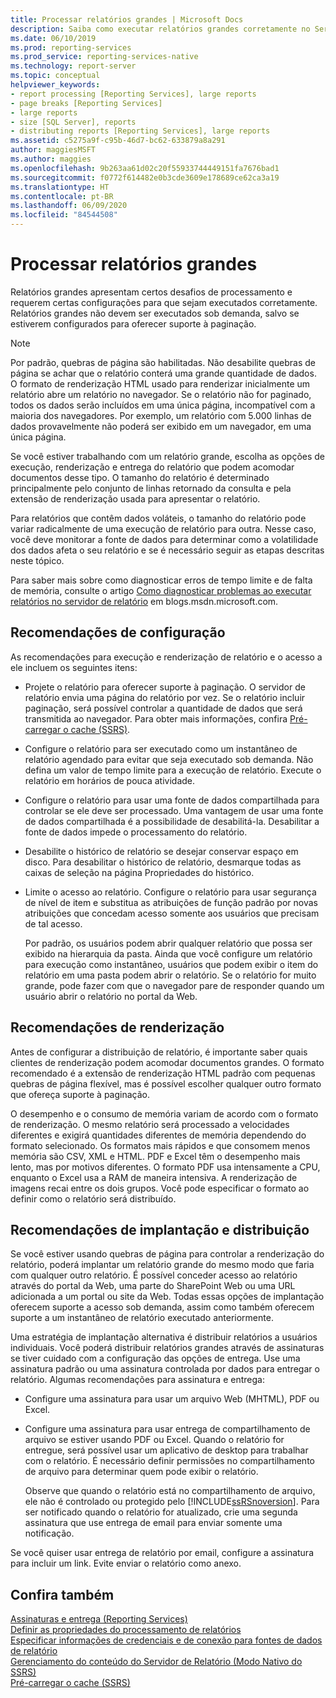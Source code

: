 ```yaml
---
title: Processar relatórios grandes | Microsoft Docs
description: Saiba como executar relatórios grandes corretamente no Servidor de Relatório seguindo as recomendações de configuração, renderização, implantação e distribuição.
ms.date: 06/10/2019
ms.prod: reporting-services
ms.prod_service: reporting-services-native
ms.technology: report-server
ms.topic: conceptual
helpviewer_keywords:
- report processing [Reporting Services], large reports
- page breaks [Reporting Services]
- large reports
- size [SQL Server], reports
- distributing reports [Reporting Services], large reports
ms.assetid: c5275a9f-c95b-46d7-bc62-633879a8a291
author: maggiesMSFT
ms.author: maggies
ms.openlocfilehash: 9b263aa61d02c20f55933744449151fa7676bad1
ms.sourcegitcommit: f0772f614482e0b3cde3609e178689ce62ca3a19
ms.translationtype: HT
ms.contentlocale: pt-BR
ms.lasthandoff: 06/09/2020
ms.locfileid: "84544508"
---
```

# <a name="process-large-reports"></a>Processar relatórios grandes
  Relatórios grandes apresentam certos desafios de processamento e requerem certas configurações para que sejam executados corretamente. Relatórios grandes não devem ser executados sob demanda, salvo se estiverem configurados para oferecer suporte à paginação.  
  
> [!NOTE]  
>  Por padrão, quebras de página são habilitadas. Não desabilite quebras de página se achar que o relatório conterá uma grande quantidade de dados. O formato de renderização HTML usado para renderizar inicialmente um relatório abre um relatório no navegador. Se o relatório não for paginado, todos os dados serão incluídos em uma única página, incompatível com a maioria dos navegadores. Por exemplo, um relatório com 5.000 linhas de dados provavelmente não poderá ser exibido em um navegador, em uma única página.  
  
 Se você estiver trabalhando com um relatório grande, escolha as opções de execução, renderização e entrega do relatório que podem acomodar documentos desse tipo. O tamanho do relatório é determinado principalmente pelo conjunto de linhas retornado da consulta e pela extensão de renderização usada para apresentar o relatório.  
  
 Para relatórios que contêm dados voláteis, o tamanho do relatório pode variar radicalmente de uma execução de relatório para outra. Nesse caso, você deve monitorar a fonte de dados para determinar como a volatilidade dos dados afeta o seu relatório e se é necessário seguir as etapas descritas neste tópico.  
  
 Para saber mais sobre como diagnosticar erros de tempo limite e de falta de memória, consulte o artigo [Como diagnosticar problemas ao executar relatórios no servidor de relatório](https://go.microsoft.com/fwlink/?LinkId=85634) em blogs.msdn.microsoft.com.  
  
## <a name="configuration-recommendations"></a>Recomendações de configuração  
 As recomendações para execução e renderização de relatório e o acesso a ele incluem os seguintes itens:  
  
-   Projete o relatório para oferecer suporte à paginação. O servidor de relatório envia uma página do relatório por vez. Se o relatório incluir paginação, será possível controlar a quantidade de dados que será transmitida ao navegador. Para obter mais informações, confira [Pré-carregar o cache (SSRS)](../../reporting-services/report-server/preload-the-cache-report-manager.md).  
  
-   Configure o relatório para ser executado como um instantâneo de relatório agendado para evitar que seja executado sob demanda. Não defina um valor de tempo limite para a execução de relatório. Execute o relatório em horários de pouca atividade.  
  
-   Configure o relatório para usar uma fonte de dados compartilhada para controlar se ele deve ser processado. Uma vantagem de usar uma fonte de dados compartilhada é a possibilidade de desabilitá-la. Desabilitar a fonte de dados impede o processamento do relatório.  
  
-   Desabilite o histórico de relatório se desejar conservar espaço em disco. Para desabilitar o histórico de relatório, desmarque todas as caixas de seleção na página Propriedades do histórico.  
  
-   Limite o acesso ao relatório. Configure o relatório para usar segurança de nível de item e substitua as atribuições de função padrão por novas atribuições que concedam acesso somente aos usuários que precisam de tal acesso.  
  
     Por padrão, os usuários podem abrir qualquer relatório que possa ser exibido na hierarquia da pasta. Ainda que você configure um relatório para execução como instantâneo, usuários que podem exibir o item do relatório em uma pasta podem abrir o relatório. Se o relatório for muito grande, pode fazer com que o navegador pare de responder quando um usuário abrir o relatório no portal da Web.  
  
## <a name="rendering-recommendations"></a>Recomendações de renderização  
 Antes de configurar a distribuição de relatório, é importante saber quais clientes de renderização podem acomodar documentos grandes. O formato recomendado é a extensão de renderização HTML padrão com pequenas quebras de página flexível, mas é possível escolher qualquer outro formato que ofereça suporte à paginação.  
  
 O desempenho e o consumo de memória variam de acordo com o formato de renderização. O mesmo relatório será processado a velocidades diferentes e exigirá quantidades diferentes de memória dependendo do formato selecionado. Os formatos mais rápidos e que consomem menos memória são CSV, XML e HTML. PDF e Excel têm o desempenho mais lento, mas por motivos diferentes. O formato PDF usa intensamente a CPU, enquanto o Excel usa a RAM de maneira intensiva. A renderização de imagens recai entre os dois grupos. Você pode especificar o formato ao definir como o relatório será distribuído.  
  
## <a name="deployment-and-distribution-recommendations"></a>Recomendações de implantação e distribuição  
 Se você estiver usando quebras de página para controlar a renderização do relatório, poderá implantar um relatório grande do mesmo modo que faria com qualquer outro relatório. É possível conceder acesso ao relatório através do portal da Web, uma parte do SharePoint Web ou uma URL adicionada a um portal ou site da Web. Todas essas opções de implantação oferecem suporte a acesso sob demanda, assim como também oferecem suporte a um instantâneo de relatório executado anteriormente.  
  
 Uma estratégia de implantação alternativa é distribuir relatórios a usuários individuais. Você poderá distribuir relatórios grandes através de assinaturas se tiver cuidado com a configuração das opções de entrega. Use uma assinatura padrão ou uma assinatura controlada por dados para entregar o relatório. Algumas recomendações para assinatura e entrega:  
  
-   Configure uma assinatura para usar um arquivo Web (MHTML), PDF ou Excel.  
  
-   Configure uma assinatura para usar entrega de compartilhamento de arquivo se estiver usando PDF ou Excel. Quando o relatório for entregue, será possível usar um aplicativo de desktop para trabalhar com o relatório. É necessário definir permissões no compartilhamento de arquivo para determinar quem pode exibir o relatório.  
  
     Observe que quando o relatório está no compartilhamento de arquivo, ele não é controlado ou protegido pelo [!INCLUDE[ssRSnoversion](../../includes/ssrsnoversion-md.md)]. Para ser notificado quando o relatório for atualizado, crie uma segunda assinatura que use entrega de email para enviar somente uma notificação.  
  
 Se você quiser usar entrega de relatório por email, configure a assinatura para incluir um link. Evite enviar o relatório como anexo.  
  
## <a name="see-also"></a>Confira também  
 [Assinaturas e entrega &#40;Reporting Services&#41;](../../reporting-services/subscriptions/subscriptions-and-delivery-reporting-services.md)   
 [Definir as propriedades do processamento de relatórios](../../reporting-services/report-server/set-report-processing-properties.md)   
 [Especificar informações de credenciais e de conexão para fontes de dados de relatório](../../reporting-services/report-data/specify-credential-and-connection-information-for-report-data-sources.md)   
 [Gerenciamento do conteúdo do Servidor de Relatório &#40;Modo Nativo do SSRS&#41;](../../reporting-services/report-server/report-server-content-management-ssrs-native-mode.md)   
 [Pré-carregar o cache (SSRS)](../../reporting-services/report-server/preload-the-cache-report-manager.md)  
